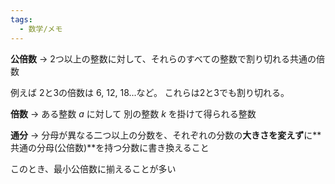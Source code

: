 ```yaml
---
tags:
  - 数学/メモ
---
```

**公倍数** -> 2つ以上の整数に対して、それらのすべての整数で割り切れる共通の倍数

例えば 2と3の倍数は 6, 12, 18...など。 これらは2と3でも割り切れる。

**倍数** -> ある整数 $a$ に対して 別の整数 $k$ を掛けて得られる整数

**通分** -> 分母が異なる二つ以上の分数を、それぞれの分数の**大きさを変えず**に**共通の分母(公倍数)**を持つ分数に書き換えること

このとき、最小公倍数に揃えることが多い






